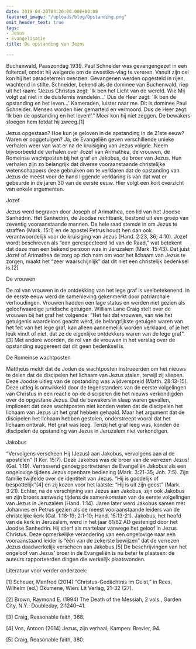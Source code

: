 ```yaml
---
date: 2019-04-20T04:20:00.000+00:00
featured_image: "/uploads/blog/Opstanding.png"
omit_header_text: true
tags:
- Jesus
- Evangelisatie
title: De opstanding van Jezus

---
```

Buchenwald, Paaszondag 1939. Paul Schneider was gevangengezet in een foltercel, omdat hij weigerde om de swastika-vlag te vereren. Vanuit zijn cel kon hij het paradeterrein overzien. Gevangenen werden opgesteld in rijen, wachtend in stilte. Schneider, bekend als de dominee van Buchenwald, riep uit het raam: "Jezus Christus zegt: 'Ik ben het Licht van de wereld. Wie Mij volgt zal niet in de duisternis wandelen...' Dus de Heer zegt: 'Ik ben de opstanding en het leven...' Kameraden, luister naar me. Dit is dominee Paul Schneider. Mensen worden hier gemarteld en vermoord. Dus de Heer zegt: ‘Ik ben de opstanding en het leven!’.” Meer kon hij niet zeggen. De bewakers sloegen hem totdat hij zweeg.[1]

Jezus opgestaan? Hoe kun je geloven in de opstanding in de 21ste eeuw? Waren er ooggetuigen? Ja, de Evangeliën geven verschillende unieke verhalen weer van wat er na de kruisiging van Jezus volgde. Neem bijvoorbeeld de verhalen over Jozef van Arimathea, de vrouwen, de Romeinse wachtposten bij het graf en Jakobus, de broer van Jezus. Hun verhalen zijn zo belangrijk dat diverse vooraanstaande christelijke wetenschappers deze gebruiken om te verklaren dat de opstanding van Jezus de meest voor de hand liggende verklaring is van dat wat er gebeurde in de jaren 30 van de eerste eeuw. Hier volgt een kort overzicht van enkele argumenten. 

Jozef

Jezus werd begraven door Joseph of Arimathea, een lid van het Joodse Sanhedrin. Het Sanhedrin, de Joodse rechtbank, bestond uit een groep van zeventig vooraanstaande mannen. De hele raad stemde in om Jezus te straffen (Mark. 15:1) en de apostel Petrus houdt hen dan ook verantwoordelijk voor de kruisiging van Jezus (Hand. 2:23, 36; 4:10). Jozef wordt beschreven als “een gerespecteerd lid van de Raad,” wat betekent dat deze man een bekend persoon was in Jeruzalem (Mark. 15:43). Dat juist Jozef of Arimathea de zorg op zich nam om voor het lichaam van Jezus te zorgen, maakt het “zeer waarschijnlijk” dat dit niet een christelijk bedenksel is.[2] 

De vrouwen

De rol van vrouwen in de ontdekking van het lege graf is veelbetekenend. In de eerste eeuw werd de samenleving gekenmerkt door patriarchale verhoudingen. Vrouwen hadden een lage status en werden niet gezien als geloofwaardige juridische getuigen. William Lane Craig stelt over de vrouwen bij het graf het volgende: “Het feit dat vrouwen, van wie het getuigenis waardeloos geacht werd, de belangrijkste getuigen waren van het feit van het lege graf, kan alleen aannemelijk worden verklaard, of je het leuk vindt of niet, dat ze de eigenlijke ontdekkers waren van de lege graf”.[3] Met andere woorden, de rol van de vrouwen in het verslag over de opstanding suggereert dat dit geen bedenksel is.

De Romeinse wachtposten

Mattheüs meldt dat de Joden de wachtposten instrueerden om het nieuws te delen dat de discipelen het lichaam van Jezus stalen, terwijl zij sliepen. Deze Joodse uitleg van de opstanding was wijdverspreid (Matth. 28:13-15). Deze uitleg is ontwikkeld door de tegenstanders van de eerste volgelingen van Christus in een reactie op de discipelen die het nieuws verkondigden over de opgestane Jezus. Dat de bewakers in slaap waren gevallen, impliceert dat deze wachtposten niet konden weten dat de discipelen het lichaam van Jezus uit het graf hebben gehaald. Maar het argument dat de discipelen het lichaam hebben gestolen, onderstreept vooral dat het lichaam ontbrak. Het graf was leeg. Tenzij het graf leeg was, konden de discipelen de opstanding van Jezus in Jeruzalem niet verkondigen.

Jakobus

“Vervolgens verscheen Hij (Jezus) aan Jakobus, vervolgens aan al de apostelen” (1 Kor. 15:7). Deze Jakobus was de broer van de verrezen Jezus! (Gal. 1:19). Verrassend genoeg portretteren de Evangeliën Jakobus als een ongelovige tijdens Jezus openbare bediening (Mark. 3:21-35; Joh. 7:5). Zijn familie twijfelde over de identiteit van Jezus. “Hij is goddelijk of bespottelijk”[4] en zij kozen voor het laatste: “Hij is uit zijn geest” (Mark. 3:21). Echter, na de verschijning van Jezus aan Jakobus, zijn ook Jakobus en zijn broers aanwezig tijdens de samenkomsten van de eerste volgelingen van Jezus in Jeruzalem (Hand. 1:14). Jaren later werd Jakobus samen met Johannes en Petrus gezien als de meest vooraanstaande leiders van de christelijke kerk (Gal. 1:18-19; 2:1-10; Hand. 15:13-21). Jakobus, het hoofd van de kerk in Jeruzalem, werd in het jaar 61/62 AD gestenigd door het Joodse Sanhedrin. Hij stierf als martelaar vanwege het geloof in Jezus Christus. Deze opmerkelijke verandering van een ongelovige naar een vooraanstaand leider is “één van de zekerste bewijzen” dat de verrezen Jezus daadwerkelijk verscheen aan Jakobus.[5] De beschrijvingen van het ongeloof van Jezus’ broer in de Evangeliën is nu beter te plaatsen: de auteurs rapporteerden dingen die werkelijk plaatsvonden.

Literatuur voor verder onderzoek:

[1] Scheuer, Manfred (2014) “Christus-Gedächtnis im Geist,” in Rees, Wilhelm (ed.) Ökumene, Wien: Lit Verlag, 21-32 (27).

[2] Brown, Raymond E. (1994) The Death of the Messiah, 2 vols., Garden City, N.Y.: Doubleday, 2:1240–41.

[3] Craig, Reasonable faith, 368.

[4] Vos, Antoon (2014) Jezus, zijn verhaal, Kampen: Brevier, 94.

[5] Craig, Reasonable faith, 380.